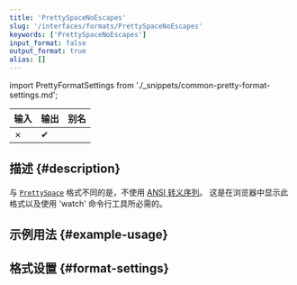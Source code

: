 ```yaml
---
title: 'PrettySpaceNoEscapes'
slug: '/interfaces/formats/PrettySpaceNoEscapes'
keywords: ['PrettySpaceNoEscapes']
input_format: false
output_format: true
alias: []
---
```


import PrettyFormatSettings from './_snippets/common-pretty-format-settings.md';

| 输入 | 输出  | 别名 |
|-------|---------|-------|
| ✗     | ✔       |       |

## 描述 {#description}

与 [`PrettySpace`](./PrettySpace.md) 格式不同的是，不使用 [ANSI 转义序列](http://en.wikipedia.org/wiki/ANSI_escape_code)。 
这是在浏览器中显示此格式以及使用 'watch' 命令行工具所必需的。

## 示例用法 {#example-usage}

## 格式设置 {#format-settings}

<PrettyFormatSettings/>
